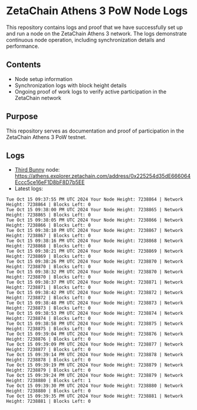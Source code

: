 # ZetaChain Athens 3 PoW Node Logs
This repository contains logs and proof that we have successfully set up and run a node on the ZetaChain Athens 3 network. The logs demonstrate continuous node operation, including synchronization details and performance.

## Contents
- Node setup information
- Synchronization logs with block height details
- Ongoing proof of work logs to verify active participation in the ZetaChain network

## Purpose
This repository serves as documentation and proof of participation in the ZetaChain Athens 3 PoW testnet.

## Logs

- [Third Bunny](https://thirdbunny.xyz/) node: https://athens.explorer.zetachain.com/address/0x225254d35dE666064Eccc5ce16eF1D8bF8D7b5EE
- Latest logs:
```
Tue Oct 15 09:37:55 PM UTC 2024 Your Node Height: 7238864 | Network Height: 7238864 | Blocks Left: 0
Tue Oct 15 09:38:00 PM UTC 2024 Your Node Height: 7238865 | Network Height: 7238865 | Blocks Left: 0
Tue Oct 15 09:38:05 PM UTC 2024 Your Node Height: 7238866 | Network Height: 7238866 | Blocks Left: 0
Tue Oct 15 09:38:10 PM UTC 2024 Your Node Height: 7238867 | Network Height: 7238867 | Blocks Left: 0
Tue Oct 15 09:38:16 PM UTC 2024 Your Node Height: 7238868 | Network Height: 7238868 | Blocks Left: 0
Tue Oct 15 09:38:21 PM UTC 2024 Your Node Height: 7238869 | Network Height: 7238869 | Blocks Left: 0
Tue Oct 15 09:38:26 PM UTC 2024 Your Node Height: 7238870 | Network Height: 7238870 | Blocks Left: 0
Tue Oct 15 09:38:32 PM UTC 2024 Your Node Height: 7238870 | Network Height: 7238870 | Blocks Left: 0
Tue Oct 15 09:38:37 PM UTC 2024 Your Node Height: 7238871 | Network Height: 7238871 | Blocks Left: 0
Tue Oct 15 09:38:42 PM UTC 2024 Your Node Height: 7238872 | Network Height: 7238872 | Blocks Left: 0
Tue Oct 15 09:38:48 PM UTC 2024 Your Node Height: 7238873 | Network Height: 7238873 | Blocks Left: 0
Tue Oct 15 09:38:53 PM UTC 2024 Your Node Height: 7238874 | Network Height: 7238874 | Blocks Left: 0
Tue Oct 15 09:38:58 PM UTC 2024 Your Node Height: 7238875 | Network Height: 7238875 | Blocks Left: 0
Tue Oct 15 09:39:04 PM UTC 2024 Your Node Height: 7238876 | Network Height: 7238876 | Blocks Left: 0
Tue Oct 15 09:39:09 PM UTC 2024 Your Node Height: 7238877 | Network Height: 7238877 | Blocks Left: 0
Tue Oct 15 09:39:14 PM UTC 2024 Your Node Height: 7238878 | Network Height: 7238878 | Blocks Left: 0
Tue Oct 15 09:39:19 PM UTC 2024 Your Node Height: 7238879 | Network Height: 7238879 | Blocks Left: 0
Tue Oct 15 09:39:24 PM UTC 2024 Your Node Height: 7238879 | Network Height: 7238880 | Blocks Left: 1
Tue Oct 15 09:39:30 PM UTC 2024 Your Node Height: 7238880 | Network Height: 7238880 | Blocks Left: 0
Tue Oct 15 09:39:35 PM UTC 2024 Your Node Height: 7238881 | Network Height: 7238881 | Blocks Left: 0
```
